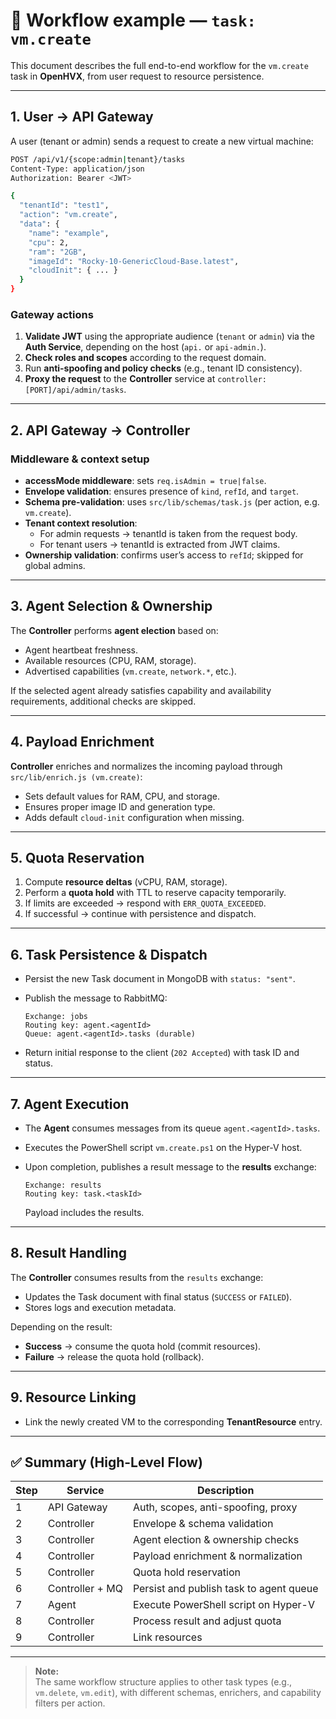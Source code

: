 # 🧩 Workflow example — `task: vm.create`

This document describes the full end-to-end workflow for the `vm.create` task in **OpenHVX**, from user request to resource persistence.

---

## 1. User → API Gateway

A user (tenant or admin) sends a request to create a new virtual machine:

```bash
POST /api/v1/{scope:admin|tenant}/tasks
Content-Type: application/json
Authorization: Bearer <JWT>

{
  "tenantId": "test1",
  "action": "vm.create",
  "data": {
    "name": "example",
    "cpu": 2,
    "ram": "2GB",
    "imageId": "Rocky-10-GenericCloud-Base.latest",
    "cloudInit": { ... }
  }
}
```

### Gateway actions

1. **Validate JWT** using the appropriate audience (`tenant` or `admin`) via the **Auth Service**, depending on the host (`api.` or `api-admin.`).
2. **Check roles and scopes** according to the request domain.
3. Run **anti-spoofing and policy checks** (e.g., tenant ID consistency).
4. **Proxy the request** to the **Controller** service at `controller:[PORT]/api/admin/tasks`.

---

## 2. API Gateway → Controller

### Middleware & context setup

- **accessMode middleware**: sets `req.isAdmin = true|false`.
- **Envelope validation**: ensures presence of `kind`, `refId`, and `target`.
- **Schema pre-validation**: uses `src/lib/schemas/task.js` (per action, e.g. `vm.create`).
- **Tenant context resolution**:
  - For admin requests → tenantId is taken from the request body.
  - For tenant users → tenantId is extracted from JWT claims.
- **Ownership validation**: confirms user’s access to `refId`; skipped for global admins.

---

## 3. Agent Selection & Ownership

The **Controller** performs **agent election** based on:

- Agent heartbeat freshness.
- Available resources (CPU, RAM, storage).
- Advertised capabilities (`vm.create`, `network.*`, etc.).

If the selected agent already satisfies capability and availability requirements, additional checks are skipped.

---

## 4. Payload Enrichment

**Controller** enriches and normalizes the incoming payload through `src/lib/enrich.js (vm.create)`:

- Sets default values for RAM, CPU, and storage.
- Ensures proper image ID and generation type.
- Adds default `cloud-init` configuration when missing.

---

## 5. Quota Reservation

1. Compute **resource deltas** (vCPU, RAM, storage).
2. Perform a **quota hold** with TTL to reserve capacity temporarily.
3. If limits are exceeded → respond with `ERR_QUOTA_EXCEEDED`.
4. If successful → continue with persistence and dispatch.

---

## 6. Task Persistence & Dispatch

- Persist the new Task document in MongoDB with `status: "sent"`.
- Publish the message to RabbitMQ:

  ```
  Exchange: jobs
  Routing key: agent.<agentId>
  Queue: agent.<agentId>.tasks (durable)
  ```

- Return initial response to the client (`202 Accepted`) with task ID and status.

---

## 7. Agent Execution

- The **Agent** consumes messages from its queue `agent.<agentId>.tasks`.
- Executes the PowerShell script `vm.create.ps1` on the Hyper-V host.
- Upon completion, publishes a result message to the **results** exchange:

  ```
  Exchange: results
  Routing key: task.<taskId>
  ```

  Payload includes the results.

---

## 8. Result Handling

The **Controller** consumes results from the `results` exchange:

- Updates the Task document with final status (`SUCCESS` or `FAILED`).
- Stores logs and execution metadata.

Depending on the result:

- **Success** → consume the quota hold (commit resources).
- **Failure** → release the quota hold (rollback).

---

## 9. Resource Linking

- Link the newly created VM to the corresponding **TenantResource** entry.

---

## ✅ Summary (High-Level Flow)

| Step | Service         | Description                             |
| ---- | --------------- | --------------------------------------- |
| 1    | API Gateway     | Auth, scopes, anti-spoofing, proxy      |
| 2    | Controller      | Envelope & schema validation            |
| 3    | Controller      | Agent election & ownership checks       |
| 4    | Controller      | Payload enrichment & normalization      |
| 5    | Controller      | Quota hold reservation                  |
| 6    | Controller + MQ | Persist and publish task to agent queue |
| 7    | Agent           | Execute PowerShell script on Hyper-V    |
| 8    | Controller      | Process result and adjust quota         |
| 9    | Controller      | Link resources                          |

---

> **Note:**  
> The same workflow structure applies to other task types (e.g., `vm.delete`, `vm.edit`), with different schemas, enrichers, and capability filters per action.
